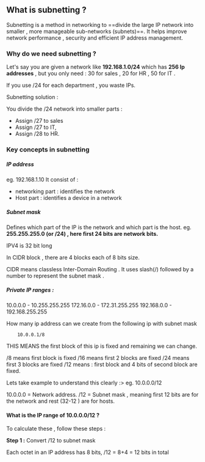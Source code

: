 
## What is subnetting ?

Subnetting is a method in networking to ==divide the large IP network into smaller , more manageable sub-networks (subnets)==. It helps improve network performance , security and efficient IP address management. 



### Why do we need subnetting ?

Let's say you are given a network like **192.168.1.0/24** which has **256 Ip addresses** , but you only need : 
30 for sales , 20 for HR , 50 for IT . 

If you use /24 for each department , you waste IPs. 

Subnetting solution : 

You divide the /24 network into smaller parts : 
* Assign /27 to sales 
* Assign /27 to IT, 
* Assign /28 to HR. 



### Key concepts in subnetting 

##### IP address 
eg. 192.168.1.10
It consist of : 
* networking part : identifies the network
* Host part : identifies a device in a network 


##### Subnet mask 

Defines which part of the IP is the network and which part is the host. 
eg. **255.255.255.0 (or /24) , here first 24 bits are network bits.** 

IPV4 is 32 bit long

In CIDR block , there are 4 blocks each of 8 bits size. 

CIDR means classless Inter-Domain Routing . It uses slash(/) followed by a number to represent the subnet mask . 

##### Private IP ranges : 

10.0.0.0 - 10.255.255.255 
172.16.0.0 - 172.31.255.255
192.168.0.0 - 192.168.255.255 

How many ip address can we create from the following ip with subnet mask 

		10.0.0.1/8


THIS MEANS  the first block of this ip is fixed and remaining we can change. 

/8 means first block is fixed 
/16 means first 2 blocks are fixed 
/24 means first 3 blocks are fixed
/12 means : first block and 4 bits of second block are fixed.


Lets take example to understand this clearly  :>
eg. 10.0.0.0/12

10.0.0.0 = Network address. 
/12 = Subnet mask , meaning first 12 bits are for the network and rest (32-12 ) are for hosts. 


#### What is the IP range of 10.0.0.0/12 ?

To calculate these , follow these steps : 

**Step 1 :** Convert /12 to subnet mask 

Each octet in an IP address has 8 bits, 
/12 = 8+4 = 12 bits in total

